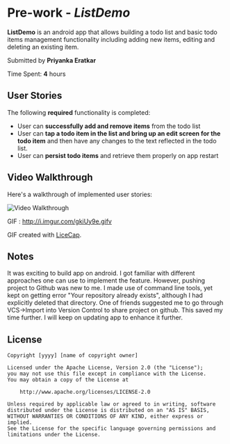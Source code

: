# Pre-work - *ListDemo*

**ListDemo** is an android app that allows building a todo list and basic todo items management functionality 
including adding new items, editing and deleting an existing item.

Submitted by **Priyanka Eratkar**

Time Spent: **4** hours

## User Stories

The following **required** functionality is completed:

* User can **successfully add and remove items** from the todo list
* User can **tap a todo item in the list and bring up an edit screen for the todo item** and then have any changes to the text reflected in the todo list.
* User can **persist todo items** and retrieve them properly on app restart

## Video Walkthrough 

Here's a walkthrough of implemented user stories:

<img src='https://drive.google.com/open?id=0B11ydJm6trP9Y2Q2U1NCX1dXUTg' title='Video Walkthrough' width='' alt='Video Walkthrough' />

GIF : http://i.imgur.com/gkiUy9e.gifv

GIF created with [LiceCap](http://www.cockos.com/licecap/).

## Notes
It was exciting to build app on android. I got familiar with different approaches one can use to 
implement the feature. However, pushing project to Github was new to me. I made use of command line
tools, yet kept on getting error "Your repository already exists", although I had explicitly deleted 
that directory. One of friends suggested me to go through VCS->Import into Version Control to share 
project on github. This saved my time further. I will keep on updating app to enhance it further.


## License

    Copyright [yyyy] [name of copyright owner]

    Licensed under the Apache License, Version 2.0 (the "License");
    you may not use this file except in compliance with the License.
    You may obtain a copy of the License at

        http://www.apache.org/licenses/LICENSE-2.0

    Unless required by applicable law or agreed to in writing, software
    distributed under the License is distributed on an "AS IS" BASIS,
    WITHOUT WARRANTIES OR CONDITIONS OF ANY KIND, either express or implied.
    See the License for the specific language governing permissions and
    limitations under the License.
